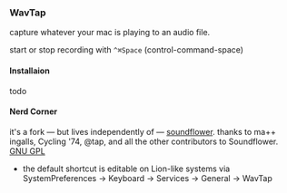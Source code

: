 ### WavTap

capture whatever your mac is playing to an audio file.

start or stop recording with `^⌘Space` (control-command-space)

#### Installaion

todo

#### Nerd Corner

it's a fork — but lives independently of — [soundflower](https://github.com/tap/Soundflower).
thanks to ma++ ingalls, Cycling '74, @tap, and all the other contributors to Soundflower.
[GNU GPL](http://www.gnu.org/copyleft/gpl.html)

- the default shortcut is editable on Lion-like systems via SystemPreferences -> Keyboard -> Services -> General -> WavTap
